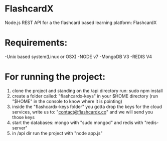 # FlashcardX
Node.js REST API for a the flashcard based learning platform: FlashcardX
# Requirements:
-Unix based system(Linux or OSX)
-NODE v7
-MongoDB V3
-REDIS V4

# For running the project:
1) clone the project and standing on the /api directory run: sudo npm install
2) create a folder called: "flashcardx-keys" in your $HOME directory (run "$HOME" in the console to know where it is pointing)
3) inside the "flashcardx-keys folder" you gotta drop the keys for the cloud services, write us to: "contact@flashcardx.co" and we will send you those keys
4) start the databases: mongo with "sudo mongod" and redis with "redis-server"
5) in /api dir run the project with "node app.js"
